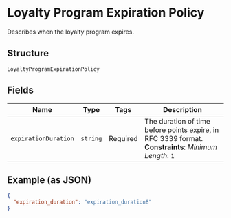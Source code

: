 
# Loyalty Program Expiration Policy

Describes when the loyalty program expires.

## Structure

`LoyaltyProgramExpirationPolicy`

## Fields

| Name | Type | Tags | Description |
|  --- | --- | --- | --- |
| `expirationDuration` | `string` | Required | The duration of time before points expire, in RFC 3339 format.<br>**Constraints**: *Minimum Length*: `1` |

## Example (as JSON)

```json
{
  "expiration_duration": "expiration_duration8"
}
```

